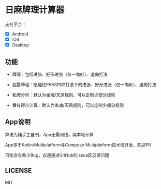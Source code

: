 日麻牌理计算器
======

支持平台：

- [x] Android
- [x] iOS
- [x] Desktop

## 功能

- 牌理：包括进张、好形进张（仅一向听）、退向打法

- 副露牌理：吃碰杠PASS四种打法下的进张、好形进张（仅一向听）、退向打法

- 和牌分析：默认为雀魂/天凤规则，可以定制少部分规则

- 番符得点计算：默认为雀魂/天凤规则，可以定制少部分规则

## App说明

算法为纯手工自制，App无需网络，纯本地计算

App基于Kotlin/Multiplatform与Compose Multiplatform技术栈开发，欢迎PR

可能会有些小Bug，欢迎通过GitHub的issue区反馈问题

## LICENSE

MIT
